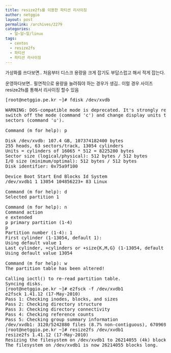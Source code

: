 ```yaml
---
title: resize2fs를 이용한 파티션 리사이징
author: netggio
layout: post
permalink: /archives/2279
categories:
  - 일~일~일/linux
tags:
  - centos
  - resize2fs
  - 파티션
  - 파티션 라사이징
---
```

가상화를 쓰다보면.. 처음부터 디스크 용량을 크게 잡기도 부답스럽고 해서 적게 잡는다.

운영하다보면.. 필연적으로 용량을 늘려줘야 하는 경우가 생김.. 이럴 경우 사이즈 resize2fs를 통해서 리사이징 할수 있음

<pre class="brush:bash">[root@netggio.pe.kr ~]# fdisk /dev/xvdb

WARNING: DOS-compatible mode is deprecated. It's strongly recommended to
switch off the mode (command 'c') and change display units to
sectors (command 'u').

Command (m for help): p

Disk /dev/xvdb: 107.4 GB, 107374182400 bytes
255 heads, 63 sectors/track, 13054 cylinders
Units = cylinders of 16065 * 512 = 8225280 bytes
Sector size (logical/physical): 512 bytes / 512 bytes
I/O size (minimum/optimal): 512 bytes / 512 bytes
Disk identifier: 0x75a9f100

Device Boot Start End Blocks Id System
/dev/xvdb1 1 13054 104856223+ 83 Linux

Command (m for help): d
Selected partition 1

Command (m for help): n
Command action
e extended
p primary partition (1-4)
p
Partition number (1-4): 1
First cylinder (1-13054, default 1):
Using default value 1
Last cylinder, +cylinders or +size{K,M,G} (1-13054, default 13054):
Using default value 13054

Command (m for help): w
The partition table has been altered!

Calling ioctl() to re-read partition table.
Syncing disks.
[root@netggio.pe.kr ~]# e2fsck -f /dev/xvdb1
e2fsck 1.41.12 (17-May-2010)
Pass 1: Checking inodes, blocks, and sizes
Pass 2: Checking directory structure
Pass 3: Checking directory connectivity
Pass 4: Checking reference counts
Pass 5: Checking group summary information
/dev/xvdb1: 3120/5242880 files (8.7% non-contiguous), 670969/20970841 blocks
[root@netggio.pe.kr ~]# resize2fs /dev/xvdb1
resize2fs 1.41.12 (17-May-2010)
Resizing the filesystem on /dev/xvdb1 to 26214055 (4k) blocks.
The filesystem on /dev/xvdb1 is now 26214055 blocks long.

</pre>